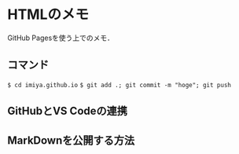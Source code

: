 # HTMLのメモ

GitHub Pagesを使う上でのメモ．

## コマンド
`$ cd imiya.github.io`
`$ git add .; git commit -m "hoge"; git push`

## GitHubとVS Codeの連携

## MarkDownを公開する方法
